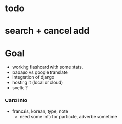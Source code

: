 # todo
# search + cancel add

# Goal
- working flashcard with some stats.
- papago vs google translate
- integration of django
- hosting it (local or cloud)
- svelte ?

### Card info
- francais, korean, type, note
    - need some info for particule, adverbe sometime
